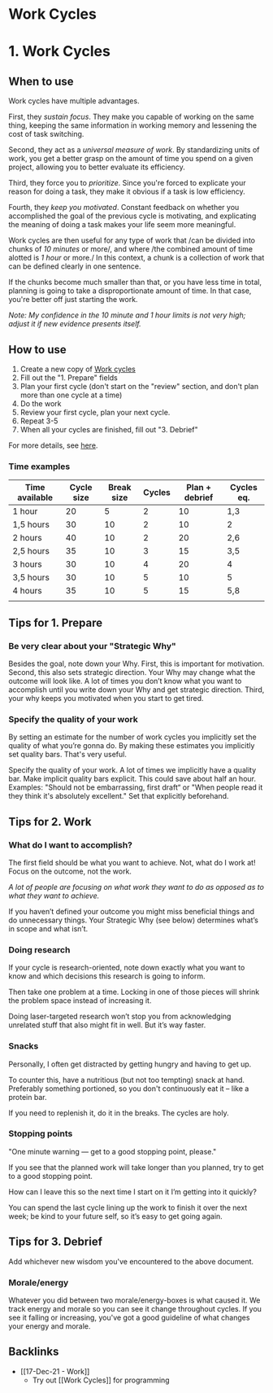 # Work Cycles
# 1. Work Cycles

## When to use
Work cycles have multiple advantages.

First, they *sustain focus*. They make you capable of working on the same thing, keeping the same information in working memory and lessening the cost of task switching.

Second, they act as a *universal measure of work*. By standardizing units of work,  you get a better grasp on the amount of time you spend on a given project, allowing you to better evaluate its efficiency.

Third, they force you to *prioritize*. Since you're forced to explicate your reason for doing a task, they make it obvious if a task is low efficiency.

Fourth, they *keep you motivated*. Constant feedback on whether you accomplished the goal of the previous cycle is motivating, and explicating the meaning of doing a task makes your life seem more meaningful.

Work cycles are then useful for any type of work that /can be divided into chunks of *10 minutes* or more/, and where /the combined amount of time alotted is *1 hour* or more./ In this context, a chunk is a collection of work that can be defined clearly in one sentence.

If the chunks become much smaller than that, or you have less time in total, planning is going to take a disproportionate amount of time. In that case, you're better off just starting the work.

*Note: My confidence in the 10 minute and 1 hour limits is not very high; adjust it if new evidence presents itself.*

## How to use

1. Create a new copy of [Work cycles](https://docs.google.com/spreadsheets/d/1sfMkd-TaFWO2UsyMIZSzyVQ4EexEKVDkF220onAeie0/copy)
2. Fill out the "1. Prepare" fields
3. Plan your first cycle (don't start on the "review" section, and don't plan more than one cycle at a time)
4. Do the work
5. Review your first cycle, plan your next cycle.
6. Repeat 3-5
7. When all your cycles are finished, fill out "3. Debrief"

For more details, see [here](https://www.youtube.com/watch?v=JGBYycCWOD0).

### Time examples
| Time available | Cycle size | Break size | Cycles | Plan + debrief | Cycles eq. |
| -------------- | ---------- | ---------- | ------ | -------------- | ---------- |
| 1 hour         | 20         | 5          | 2      | 10             | 1,3        |
| 1,5 hours      | 30         | 10         | 2      | 10             | 2          |
| 2 hours        | 40         | 10         | 2      | 20             | 2,6        |
| 2,5 hours      | 35         | 10         | 3      | 15             | 3,5        |
| 3 hours        | 30         | 10         | 4      | 20             | 4          |
| 3,5 hours      | 30         | 10         | 5      | 10             | 5          |
| 4 hours        | 35         | 10         | 5      | 15             | 5,8        |
|                |            |            |        |                |            |

## Tips for 1. Prepare

### Be very clear about your "Strategic Why"
Besides the goal, note down your Why. First, this is important for motivation. Second, this also sets strategic direction. Your Why may change what the outcome will look like. A lot of times you don’t know what you want to accomplish until you write down your Why and get strategic direction. Third, your why keeps you motivated when you start to get tired.

### Specify the quality of your work
By setting an estimate for the number of work cycles you implicitly set the quality of what you’re gonna do. By making these estimates you implicitly set quality bars. That's very useful.

Specify the quality of your work. A lot of times we implicitly have a quality bar. Make implicit quality bars explicit. This could save about half an hour. Examples: "Should not be embarrassing, first draft“ or "When people read it they think it's absolutely excellent." Set that explicitly beforehand.

## Tips for 2. Work

### What do I want to accomplish?
The first field should be what you want to achieve. Not, what do I work at! Focus on the outcome, not the work.

*A lot of people are focusing on what work they want to do as opposed as to what they want to achieve.* 

If you haven’t defined your outcome you might miss beneficial things and do unnecessary things. Your Strategic Why (see below) determines what’s in scope and what isn’t.

### Doing research
If your cycle is research-oriented, note down exactly what you want to know and which decisions this research is going to inform.

Then take one problem at a time. Locking in one of those pieces will shrink the problem space instead of increasing it.

Doing laser-targeted research won’t stop you from acknowledging unrelated stuff that also might fit in well. But it’s way faster.

### Snacks
Personally, I often get distracted by getting hungry and having to get up.

To counter this, have a nutritious (but not too tempting) snack at hand. Preferably something portioned, so you don't continuously eat it – like a protein bar.

If you need to replenish it, do it in the breaks. The cycles are holy.

### Stopping points
"One minute warning — get to a good stopping point, please."

If you see that the planned work will take longer than you planned, try to get to a good stopping point.

How can I leave this so the next time I start on it I’m getting into it quickly?

You can spend the last cycle lining up the work to finish it over the next week; be kind to your future self, so it’s easy to get going again.

## Tips for 3. Debrief
Add whichever new wisdom you've encountered to the above document.

### Morale/energy
Whatever you did between two morale/energy-boxes is what caused it. We track energy and morale so you can see it change throughout cycles. If you see it falling or increasing, you've got a good guideline of what changes your energy and morale.

#### 

## Backlinks
* [[17-Dec-21 - Work]]
	* Try out [[Work Cycles]] for programming

<!-- #Life -->

<!-- {BearID:F2E18F08-F139-4F1C-A1CA-7A917E889EB4-15756-000013049911575F} -->
